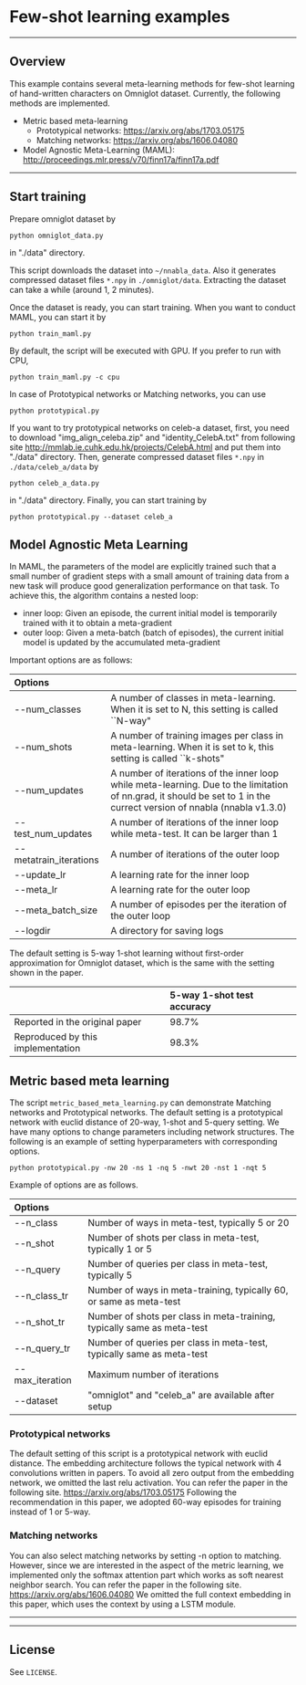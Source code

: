 # Few-shot learning examples

---

## Overview

This example contains several meta-learning methods for few-shot learning of hand-written characters on Omniglot dataset.
Currently, the following methods are implemented.
- Metric based meta-learning
    - Prototypical networks: https://arxiv.org/abs/1703.05175
    - Matching networks: https://arxiv.org/abs/1606.04080
- Model Agnostic Meta-Learning (MAML): http://proceedings.mlr.press/v70/finn17a/finn17a.pdf

---

## Start training

Prepare omniglot dataset by

```
python omniglot_data.py
```

in "./data" directory.

This script downloads the dataset into `~/nnabla_data`.
Also it generates compressed dataset files `*.npy` in `./omniglot/data`.
Extracting the dataset can take a while (around 1, 2 minutes).

Once the dataset is ready, you can start training.
When you want to conduct MAML, you can start it by

```
python train_maml.py
```

By default, the script will be executed with GPU.
If you prefer to run with CPU,

```
python train_maml.py -c cpu
```

In case of Prototypical networks or Matching networks, you can use

```
python prototypical.py
```

If you want to try prototypical networks on celeb-a dataset,
first, you need to download "img_align_celeba.zip" and "identity_CelebA.txt" from following site
http://mmlab.ie.cuhk.edu.hk/projects/CelebA.html
and put them into "./data" directory. Then, generate compressed dataset files `*.npy` in `./data/celeb_a/data` by

```
python celeb_a_data.py
```
in "./data" directory.
Finally, you can start training by

```
python prototypical.py --dataset celeb_a
```


## Model Agnostic Meta Learning

In MAML, the parameters of the model are explicitly trained such that a small number of gradient steps with a small amount of training data from a new task will produce good generalization performance on that task.
To achieve this, the algorithm contains a nested loop:
- inner loop: Given an episode, the current initial model is temporarily trained with it to obtain a meta-gradient
- outer loop: Given a meta-batch (batch of episodes), the current initial model is updated by the accumulated meta-gradient

Important options are as follows:

| Options | |
|:---|:---|
| --num_classes | A number of classes in meta-learning. When it is set to N, this setting is called ``N-way"|
| --num_shots | A number of training images per class in meta-learning. When it is set to k, this setting is called ``k-shots" |
| --num_updates | A number of iterations of the inner loop while meta-learning. Due to the limitation of nn.grad, it should be set to 1 in the currect version of nnabla (nnabla v1.3.0) |
| --test_num_updates | A number of iterations of the inner loop while meta-test. It can be larger than 1 |
| --metatrain_iterations | A number of iterations of the outer loop |
| --update_lr | A learning rate for the inner loop |
| --meta_lr | A learning rate for the outer loop |
| --meta_batch_size | A number of episodes per the iteration of the outer loop |
| --logdir | A directory for saving logs |

The default setting is 5-way 1-shot learning without first-order approximation for Omniglot dataset, which is the same with the setting shown in the paper.

| | 5-way 1-shot test accuracy |
|:---|:---|
| Reported in the original paper | 98.7% |
| Reproduced by this implementation | 98.3% |

## Metric based meta learning

The script `metric_based_meta_learning.py` can demonstrate Matching networks and Prototypical networks.
The default setting is a prototypical network with euclid distance of 20-way, 1-shot and 5-query setting.
We have many options to change parameters including network structures.
The following is an example of setting hyperparameters with corresponding options.

```
python prototypical.py -nw 20 -ns 1 -nq 5 -nwt 20 -nst 1 -nqt 5
```

Example of options are as follows.

| Options | |
| :--- | :--- |
| --n_class |	Number of ways in meta-test, typically 5 or 20 |
| --n_shot  |	Number of shots per class in meta-test, typically 1 or 5 |
| --n_query |	Number of queries per class in meta-test, typically 5 |
| --n_class_tr |	Number of ways in meta-training, typically 60, or same as meta-test |
| --n_shot_tr  |	Number of shots per class in meta-training, typically same as meta-test |
| --n_query_tr |	Number of queries per class in meta-test, typically same as meta-test |
| --max_iteration | Maximum number of iterations |
| --dataset       | "omniglot" and "celeb_a" are available after setup|

### Prototypical networks
The default setting of this script is a prototypical network with euclid distance.
The embedding architecture follows the typical network with 4 convolutions written in papers.
To avoid all zero output from the embedding network, we omitted the last relu activation.
You can refer the paper in the following site.
https://arxiv.org/abs/1703.05175
Following the recommendation in this paper, we adopted 60-way episodes for training instead of 1 or 5-way.

### Matching networks
You can also select matching networks by setting -n option to matching.
However, since we are interested in the aspect of the metric learning,
we implemented only the softmax attention part which works as soft nearest neighbor search.
You can refer the paper in the following site.
https://arxiv.org/abs/1606.04080
We omitted the full context embedding in this paper, which uses the context by using a LSTM module.

---



---

## License

See `LICENSE`.
